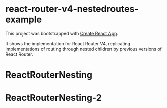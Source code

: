 # react-router-v4-nestedroutes-example

This project was bootstrapped with [Create React App](https://github.com/facebookincubator/create-react-app).

It shows the implementation for React Router V4, replicating implementations of routing through nested children by previous versions of React Router. 
# ReactRouterNesting
# ReactRouterNesting-2
